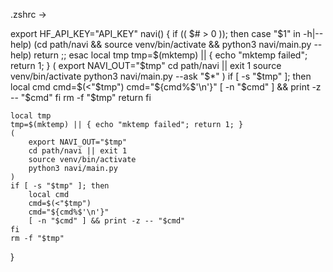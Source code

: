 .zshrc -> 

export HF_API_KEY="API_KEY"
navi() {
    if (( $# > 0 )); then
        case "$1" in
            -h|--help)
                (cd path/navi && source venv/bin/activate && python3 navi/main.py --help)
                return
                ;;
        esac
        local tmp
        tmp=$(mktemp) || { echo "mktemp failed"; return 1; }
        (
            export NAVI_OUT="$tmp"
            cd path/navi || exit 1
            source venv/bin/activate
            python3 navi/main.py --ask "$*"
        )
        if [ -s "$tmp" ]; then
            local cmd
            cmd=$(<"$tmp")
            cmd="${cmd%$'\n'}"
            [ -n "$cmd" ] && print -z -- "$cmd"
        fi
        rm -f "$tmp"
        return
    fi


    local tmp
    tmp=$(mktemp) || { echo "mktemp failed"; return 1; }
    (
        export NAVI_OUT="$tmp"
        cd path/navi || exit 1
        source venv/bin/activate
        python3 navi/main.py
    )
    if [ -s "$tmp" ]; then
        local cmd
        cmd=$(<"$tmp")
        cmd="${cmd%$'\n'}"
        [ -n "$cmd" ] && print -z -- "$cmd"
    fi
    rm -f "$tmp"
}
